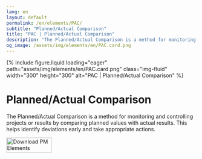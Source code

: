 ```yaml
---
lang: en
layout: default
permalink: /en/elements/PAC/
subtitle: "Planned/Actual Comparison"
title: "PAC | Planned/Actual Comparison"
description: "The Planned/Actual Comparison is a method for monitoring and controlling projects or results by comparing planned values with actual results. This helps identify deviations early and take appropriate actions."
og_image: /assets/img/elements/en/PAC.card.png
---
```


{% include figure.liquid loading="eager" path="assets/img/elements/en/PAC.card.png" class="img-fluid" width="300" height="300" alt="PAC | Planned/Actual Comparison" %}

# Planned/Actual Comparison

The Planned/Actual Comparison is a method for monitoring and controlling projects or results by comparing planned values with actual results. This helps identify deviations early and take appropriate actions.

<a href="https://apps.apple.com/app/apple-store/id6738084498?pt=127441684&ct=website&mt=8">
  <img src="{{ "assets/img/en/appstore.png" | relative_url }}" width="120" height="40" alt="Download PM Elements">
</a>
